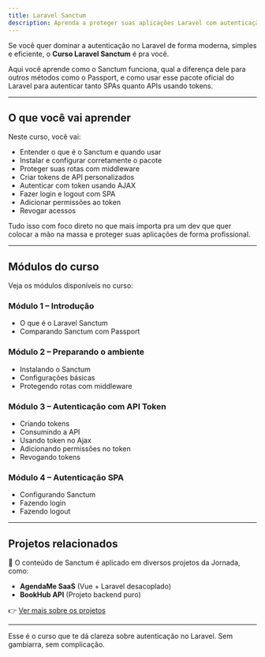 ```yaml
---
title: Laravel Sanctum
description: Aprenda a proteger suas aplicações Laravel com autenticação via tokens, SPA e APIs modernas.
---
```


Se você quer dominar a autenticação no Laravel de forma moderna, simples e eficiente, o **Curso Laravel Sanctum** é pra
você.

Aqui você aprende como o Sanctum funciona, qual a diferença dele para outros métodos como o Passport, e como usar esse
pacote oficial do Laravel para autenticar tanto SPAs quanto APIs usando tokens.

---

## O que você vai aprender

Neste curso, você vai:

- Entender o que é o Sanctum e quando usar
- Instalar e configurar corretamente o pacote
- Proteger suas rotas com middleware
- Criar tokens de API personalizados
- Autenticar com token usando AJAX
- Fazer login e logout com SPA
- Adicionar permissões ao token
- Revogar acessos

Tudo isso com foco direto no que mais importa pra um dev que quer colocar a mão na massa e proteger suas aplicações de
forma profissional.

---

## Módulos do curso

Veja os módulos disponíveis no curso:

### Módulo 1 – Introdução

- O que é o Laravel Sanctum
- Comparando Sanctum com Passport

### Módulo 2 – Preparando o ambiente

- Instalando o Sanctum
- Configurações básicas
- Protegendo rotas com middleware

### Módulo 3 – Autenticação com API Token

- Criando tokens
- Consumindo a API
- Usando token no Ajax
- Adicionando permissões no token
- Revogando tokens

### Módulo 4 – Autenticação SPA

- Configurando Sanctum
- Fazendo login
- Fazendo logout

---

## Projetos relacionados

🔐 O conteúdo de Sanctum é aplicado em diversos projetos da Jornada, como:

- **AgendaMe SaaS** (Vue + Laravel desacoplado)
- **BookHub API** (Projeto backend puro)

👉 [Ver mais sobre os projetos](#)

---

Esse é o curso que te dá clareza sobre autenticação no Laravel. Sem gambiarra, sem complicação.
